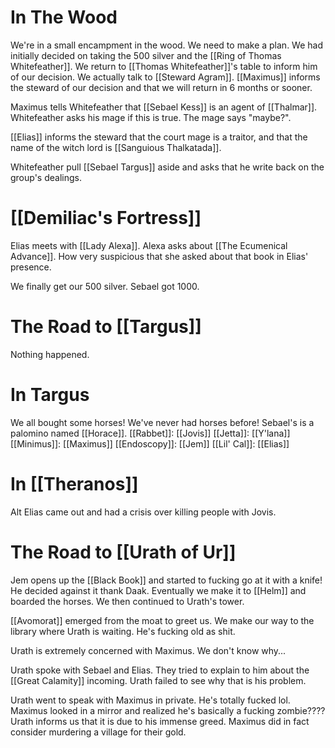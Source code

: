 # In The Wood
We're in a small encampment in the wood. We need to make a plan. We had initially decided on taking the 500 silver and the [[Ring of Thomas Whitefeather]]. We return to [[Thomas Whitefeather]]'s table to inform him of our decision. We actually talk to [[Steward Agram]]. [[Maximus]] informs the steward of our decision and that we will return in 6 months or sooner.

Maximus tells Whitefeather that [[Sebael Kess]] is an agent of [[Thalmar]]. Whitefeather asks his mage if this is true. The mage says "maybe?".

[[Elias]] informs the steward that the court mage is a traitor, and that the name of the witch lord is [[Sanguious Thalkatada]].

Whitefeather pull [[Sebael Targus]] aside and asks that he write back on the group's dealings.
# [[Demiliac's Fortress]]
Elias meets with [[Lady Alexa]]. Alexa asks about [[The Ecumenical Advance]]. How very suspicious that she asked about that book in Elias' presence.

We finally get our 500 silver. Sebael got 1000.
# The Road to [[Targus]]
 Nothing happened.
# In Targus
We all bought some horses! We've never had horses before! Sebael's is a palomino named [[Horace]].
[[Rabbet]]: [[Jovis]]
[[Jetta]]: [[Y'lana]]
[[Minimus]]: [[Maximus]]
[[Endoscopy]]: [[Jem]]
[[Lil' Cal]]: [[Elias]]

# In [[Theranos]]
Alt Elias came out and had a crisis over killing people with Jovis.
# The Road to [[Urath of Ur]]
Jem opens up the [[Black Book]] and started to fucking go at it with a knife! He decided against it thank Daak. Eventually we make it to [[Helm]] and boarded the horses. We then continued to Urath's tower.

[[Avomorat]] emerged from the moat to greet us. We make our way to the library where Urath is waiting. He's fucking old as shit.

Urath is extremely concerned with Maximus. We don't know why...

Urath spoke with Sebael and Elias. They tried to explain to him about the [[Great Calamity]] incoming. Urath failed to see why that is his problem.

Urath went to speak with Maximus in private. He's totally fucked lol. Maximus looked in a mirror and realized he's basically a fucking zombie???? Urath informs us that it is due to his immense greed. Maximus did in fact consider murdering a village for their gold.


